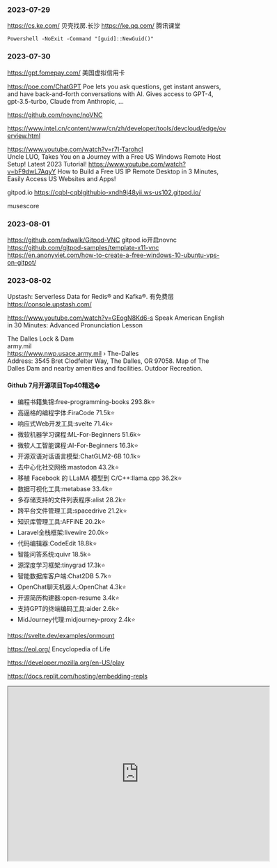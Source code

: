 ### 2023-07-29
https://cs.ke.com/ 贝壳找房.长沙
https://ke.qq.com/ 腾讯课堂

`Powershell -NoExit -Command "[guid]::NewGuid()"`

### 2023-07-30
https://gpt.fomepay.com/ 美国虚拟信用卡

https://poe.com/ChatGPT Poe lets you ask questions, get instant answers, and have back-and-forth conversations with AI. Gives access to GPT-4, gpt-3.5-turbo, Claude from Anthropic, ...

https://github.com/novnc/noVNC

https://www.intel.cn/content/www/cn/zh/developer/tools/devcloud/edge/overview.html

https://www.youtube.com/watch?v=r7I-TarohcI  
Uncle LUO, Takes You on a Journey with a Free US Windows Remote Host Setup! Latest 2023 Tutorial!
https://www.youtube.com/watch?v=bF9dwL7AqyY
How to Build a Free US IP Remote Desktop in 3 Minutes, Easily Access US Websites and Apps!

gitpod.io https://cqbl-cqblgithubio-xndh9j48yii.ws-us102.gitpod.io/

musescore

### 2023-08-01
https://github.com/adwalk/Gitpod-VNC gitpod.io开启novnc
https://github.com/gitpod-samples/template-x11-vnc
https://en.anonyviet.com/how-to-create-a-free-windows-10-ubuntu-vps-on-gitpot/

### 2023-08-02
Upstash: Serverless Data for Redis® and Kafka®. 有免费层 https://console.upstash.com/

https://www.youtube.com/watch?v=GEogN8Kd6-s Speak American English in 30 Minutes: Advanced Pronunciation Lesson


The Dalles Lock & Dam  
army.mil  
https://www.nwp.usace.army.mil › The-Dalles  
Address: 3545 Bret Clodfelter Way, The Dalles, OR 97058. Map of The Dalles Dam and nearby amenities and facilities. Outdoor Recreation.

#### Github 7月开源项目Top40精选�
- 编程书籍集锦:free-programming-books 293.8k⭐
- 高逼格的编程字体:FiraCode 71.5k⭐
- 响应式Web开发工具:svelte 71.4k⭐
- 微软机器学习课程:ML-For-Beginners 51.6k⭐
- 微软人工智能课程:AI-For-Beginners 16.3k⭐
- 开源双语对话语言模型:ChatGLM2-6B 10.1k⭐
- 去中心化社交网络:mastodon 43.2k⭐
- 移植 Facebook 的 LLaMA 模型到 C/C++:llama.cpp 36.2k⭐
- 数据可视化工具:metabase 33.4k⭐
- 多存储支持的文件列表程序:alist 28.2k⭐
- 跨平台文件管理工具:spacedrive 21.2k⭐
- 知识库管理工具:AFFiNE 20.2k⭐
- Laravel全栈框架:livewire 20.0k⭐
- 代码编辑器:CodeEdit 18.8k⭐
- 智能问答系统:quivr 18.5k⭐
- 源深度学习框架:tinygrad 17.3k⭐
- 智能数据库客户端:Chat2DB 5.7k⭐
- OpenChat聊天机器人:OpenChat 4.3k⭐
- 开源简历构建器:open-resume 3.4k⭐
- 支持GPT的终端编码工具:aider 2.6k⭐
- MidJourney代理:midjourney-proxy 2.4k⭐

https://svelte.dev/examples/onmount

https://eol.org/ Encyclopedia of Life

https://developer.mozilla.org/en-US/play

https://docs.replit.com/hosting/embedding-repls  
<iframe src="https://replit.com/@a_boy/vue123?lite=true" width="600" height="400" />

https://github.com/dsrw/enu 3D live coding, implemented in Nim.

https://mastodon.social/
m.cmx.im 是由 Mastodon 驱动的去中心化社交网络的一部分。

https://nodepad.space/ Rapid notes and serendipitous ideation

https://muted.io/cheat-sheet/?ref=websitehunt.co An interactive music theory cheat sheet to get all you need at a glance: keys, scales, modes, notes, chords and intervals.

Unsplash.com
Free (do whatever you want) high-resolution photos.

https://web.archive.org/ Wayback Machine
Explore more than 664 billion web pages saved over time

https://quicknote.io/mynotes

2023魅客杯·智领奖评选结果正式公布，戴尔Latitude 9440 2-in-1笔记本凭借优秀的外观、功能设计，贴近用户需求的硬件配置、轻薄便携的机身以及智能调优软件赋能等特性，为顶级商用用户带来了出色的办公体验，在本届魅客杯·智领奖评选中，荣获消费电子优秀产品奖。

SpleeterGUI - Music source separation desktop app


2023-05-20 收到小米平板，感觉很好
 
 剑桥English in use 系列图书
 
 Recamán's sequence Sound representation 
 This is not a permutation of the integers: the first repeated term is 
{\displaystyle 42=a_{24}=a_{20}}.[7] Another one is 
{\displaystyle 43=a_{18}=a_{26}}.  Neil Sloane has conjectured that every number eventually appears,but it has not been proved. Even though 10＃230 terms have been calculated (in 2018), the number 852,655 has not appeared on the list.
 
https://github.com/mushan0x0/AI0x0.com  
一个多模态多模型通用型的全能 AI 查询生成桌面悬浮助手应用

### 2023-07-17
青岛航母基地位于山东省青岛市黄岛区小口子港，在利根湾沿岸古镇口岸的东部地区，是我国北方海军的重要基地。

它的占地面积有10.7平方公里，相当于1500个足球场。它的水域面积有3.9平方公里，建有三段防波堤和多座突堤码头，能够提供30个泊位，可同时停泊10多艘导弹驱逐舰和一艘航空母舰。

### 2023-07-18
Of course, P3 is not an induced subgraph of K3, though:

```
k3 = graphs.CompleteGraph(3); p3 = graphs.PathGraph(3)
k3.relabel(list('abc'))
k3.subgraph_search(p3, induced=True) is None
#True
```

The genus of a graph is the minimal integer n such that the graph can be drawn without crossing itself on a sphere with n handles (i.e. an oriented surface of the genus n). Thus, a planar graph has genus 0, because it can be drawn on a sphere without self-crossing.

The smallest cubic graphs with crossing numbers 1–8 and 11 are known (sequence A110507 in the OEIS). The smallest 1-crossing cubic graph is the complete bipartite graph K3,3, with 6 vertices. The smallest 2-crossing cubic graph is the Petersen graph, with 10 vertices. The smallest 3-crossing cubic graph is the Heawood graph, with 14 vertices. The smallest 4-crossing cubic graph is the Möbius-Kantor graph, with 16 vertices. The smallest 5-crossing cubic graph is the Pappus graph, with 18 vertices. The smallest 6-crossing cubic graph is the Desargues graph, with 20 vertices. None of the four 7-crossing cubic graphs, with 22 vertices, are well known.[14] The smallest 8-crossing cubic graphs include the Nauru graph and the McGee graph or (3,7)-cage graph, with 24 vertices.[15] The smallest 11-crossing cubic graphs include the Coxeter graph with 28 vertices.[16]

In 2009, Pegg and Exoo conjectured that the smallest cubic graph with crossing number 13 is the Tutte–Coxeter graph and the smallest cubic graph with crossing number 170 is the Tutte 12-cage.[15][17]

There has been much research on Hamiltonicity of cubic graphs. In 1880, P.G. Tait conjectured that every cubic polyhedral graph has a Hamiltonian circuit. William Thomas Tutte provided a counter-example to Tait's conjecture, the 46-vertex Tutte graph, in 1946. In 1971, Tutte conjectured that all bicubic graphs are Hamiltonian. However, Joseph Horton provided a counterexample on 96 vertices, the Horton graph.[7] Later, Mark Ellingham constructed two more counterexamples: the Ellingham–Horton graphs.[8][9] Barnette's conjecture, a still-open combination of Tait's and Tutte's conjecture, states that every bicubic polyhedral graph is Hamiltonian. When a cubic graph is Hamiltonian, LCF notation allows it to be represented concisely.

### 2023-07-19
清华大学出版社-图书详情-《人工智能的数学基础》

拉斯维加斯巨型球

极摩客今日发布了全新的K3 Pro迷你主机，该主机搭载英特尔i7-12650H处理器，标配24GB内存的准系统售价为2599元，再加1TB SSD首发定价2799元。

人生九不争
跟父母，不争口舌。
跟朋友，不争面子。
跟领导，不争高低。
跟小人，不争道理。
跟伴侣，不争对错。
跟亲戚，不争穷富。
跟贵人，不争名利。
跟孩子，不争脾气。
跟自己，不争得失。

阿里推出了一款集成AI功能的免费的多数据库客户端工具—Chat2DB。可以彻底抛弃navicat和dbeaver了。git上面的地址是：https://github.com/chat2db/Chat2DB

Gauss-Bonnet formula 高斯一波涅公式

### 2023-07-28
高中作文是很多人的一大难关，在我看来，写作技巧就是多写、多练、多思考。我认为作文有这么四个标准：

一文采：纵横捭阖、豪放不羁、辞藻华美、缱绻旖旎、甚至平淡朴实，只要语句通顺，风格鲜明，皆可体现文采；
二结构：逻辑严密、详略得当、错落有致、层次鲜明，可一眼看出清晰的行文脉络；
三内容：素材丰富、引例得当、语言简练，使文章充实丰富不干瘪，简洁明快不拖拉；
四思想：忧国伤时、针砭时弊、哲理思辨、叩问人生，这需要丰厚的积累和深入的思考。

块垒生而气不平，气不平而风生。人之志如风，起于青萍之末，却常止于草莽之间。

《诗》云：“靡不有初，鲜克有终”。故莫要一鼓作气再衰三竭，当有恒心毅力，须知飞瀑之下，必有深潭。一曝十寒，易生之物弗长；揠苗助长，良苗成槁也。

https://ocw.mit.edu/
https://news.mit.edu/2023/gilbert-strang-made-linear-algebra-fun-0531


https://www.sciencemag.org/
https://www.nature.com/
https://www.sciencedirect.com/
https://onlinelibrary.wiley.com/
http://www.chinaxiv.org/home.htm 中科院科技论文预发布
ais.cn 
Tex live 2023

https://media.mit.edu/  mit媒体实验室

https://xueqiu.com/ 聪明的投资者都在这里

唯一不变的是变化本身。
最近三年，福布斯中国最佳CEO榜单的更迭频率远高于2020年之前。今年，仅有10位CEO成为连续入围者。如果将时间线拉长到过去三年，则仅有比亚迪、宁德时代与汇川技术三家公司的CEO依靠稳定的评分保持连胜。

比亚迪的成功很容易让人联想到1955年的丰田（Toyota）。

此外，在今年的名单中，互联网公司CEO大面积缺席的情况有所改善。2020年，黄峥离开拼多多。此后，陈磊与赵佳臻帮助公司应对疫情冲击，实现全球化突围，带领拼多多向高质量发展转型。他们两位也成为今年榜单中排名最高的互联网公司CEO，并列第三。

如果人类未来真的成为了硅基生命的垫脚石，那么再回看叶凌瀚的《LUCY》系列作品会发现，他记录了一批“猴子”开始直立行走过程。
本文为福布斯中文网版权所有，未经允许不得转载。如需转载请联系wechat@forbeschina.com

微软 Edge 浏览器发布了一则介绍名为“Edgehog”的小刺猬的视频推文。在视频中，这只名为“Edgehog”的小刺猬在笔记本电脑的键盘上来回走动。

距离 ChatGLM2 系列模型发布已有月余。日前，GLM 技术团队公布了 ChatGLM2-12B 在部分中英文典型数据集上的评测效果，数据集包括 MMLU(英文)、C-Eval(中文)、GSM8K(数学) 和 BBH(英文) 等。

什么是 .bit ？
.bit 是 Web 3.0 中的跨链去中心化身份 (DID) 系统，支持任意公链管理。它可以被用作是数字资产统一的收款账户，搭建个人的多链 NFT 展览馆/个人商店，DApp 中通用的用户名， 访问一般互联网服务的账户使用等等。现已被 Web3 广泛使用和认可，被众多主流钱包和应用所集成。前往 DID.ID 68 查看 .bit 数据。

NFT的全称是Non-Fungible Tokens，中文常翻译为“不可同质化代币/不可替代代币”。简单地说，NFT是区块链的一个条目，而区块链是类似于比特币等加密货币的去中心化数字账本技术。
因为NFT不可替代的特性，这意味着它可以用来代表独一无二的东西，比如博物馆里的蒙娜丽莎原画，或者一块土地的所有权。

https://github.com/mouse484/jupyterlab-gitpod

Chat2DB 是一款有开源免费的多数据库客户端工具，支持windows、mac本地安装，也支持服务器端部署，web网页访问。阿里出品。和传统的数据库客户端软件Navicat、DBeaver 相比Chat2DB集成了AIGC的能力，能够将自然语言转换为SQL，也可以将SQL转换为自然语言

moviepy​ 是一个 Python 库，用于视频编辑和处理。

LiteDB是类似于MongoDB的轻量级嵌入式数据库。它完全使用C#开发。

win12网页版网址：http://www.does5.cn/

https://replit.com/@a_boy/HackerNews a svelte example  

<iframe src="https://replit.com/@a_boy/HackerNews?embed=1" width="600" height="400"/>

iframe之后的内容不显示，这是什么原因